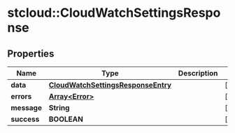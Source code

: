 # stcloud::CloudWatchSettingsResponse

## Properties
| Name        | Type                                                                      | Description | Notes      |
| ----------- | ------------------------------------------------------------------------- | ----------- | ---------- |
| **data**    | [**CloudWatchSettingsResponseEntry**](CloudWatchSettingsResponseEntry.md) |             | [optional] |
| **errors**  | [**Array&lt;Error&gt;**](Error.md)                                        |             | [optional] |
| **message** | **String**                                                                |             | [optional] |
| **success** | **BOOLEAN**                                                               |             | [optional] |
